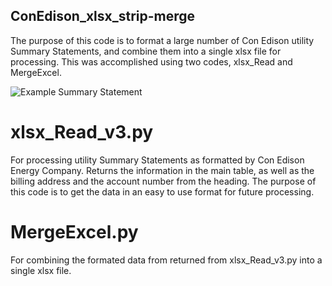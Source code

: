 ## ConEdison_xlsx_strip-merge

The purpose of this code is to format a large number of Con Edison utility Summary Statements, and combine them into a single xlsx file for processing. This was accomplished using two codes, xlsx_Read and MergeExcel.

![Example Summary Statement](https://github.com/matt401215/ConEdison_xlsx_strip-merge/images/sumStatementSample.png)

# xlsx_Read_v3.py

For processing utility Summary Statements as formatted by Con Edison Energy Company. Returns the information in the main table, as well as the billing address and the account number from the heading. The purpose of this code is to get the data in an easy to use format for future processing.


# MergeExcel.py

For combining the formated data from returned from xlsx_Read_v3.py into a single xlsx file.
